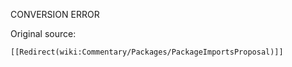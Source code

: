 CONVERSION ERROR

Original source:

```trac
[[Redirect(wiki:Commentary/Packages/PackageImportsProposal)]]
```
